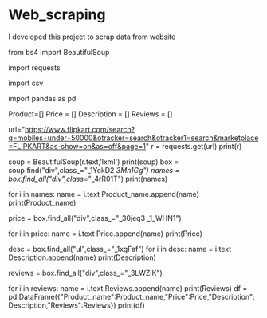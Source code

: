 # Web_scraping
I developed this project to scrap data from website 

from bs4 import BeautifulSoup 

import requests 

import csv

import pandas as pd

Product=[]
Price = []
Description = []
Reviews = []



url="https://www.flipkart.com/search?q=mobiles+under+50000&otracker=search&otracker1=search&marketplace=FLIPKART&as-show=on&as=off&page=1"
r = requests.get(url)
print(r)    


soup = BeautifulSoup(r.text,'lxml')
print(soup)
box = soup.find("div",class_="_1YokD2 _3Mn1Gg") 
names = box.find_all("div",class_="_4rR01T")
print(names)

for i in names:
  name = i.text
  Product_name.append(name)
print(Product_name)



price = box.find_all("div",class_="_30jeq3 _1_WHN1")

for i in price:
  name = i.text
  Price.append(name)
print(Price)



desc = box.find_all("ul",class_="_1xgFaf")
for i in desc:
  name = i.text
  Description.append(name)
print(Description)



reviews = box.find_all("div",class_="_3LWZlK")

for i in reviews:
  name = i.text
  Reviews.append(name)
print(Reviews)
df = pd.DataFrame({"Product_name":Product_name,"Price":Price,"Description":Description,"Reviews":Reviews})
print(df)


